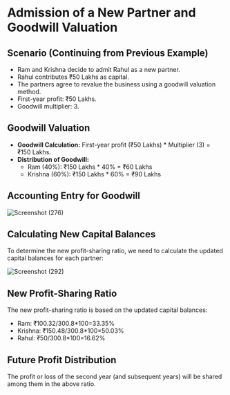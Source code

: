    # Admission of a New Partner and Goodwill Valuation

 ## Scenario (Continuing from Previous Example)

*   Ram and Krishna decide to admit Rahul as a new partner.
*   Rahul contributes ₹50 Lakhs as capital.
*   The partners agree to revalue the business using a goodwill valuation method.
*   First-year profit: ₹50 Lakhs.
*   Goodwill multiplier: 3.

## Goodwill Valuation

*   **Goodwill Calculation:** First-year profit (₹50 Lakhs) * Multiplier (3) = ₹150 Lakhs.
*   **Distribution of Goodwill:**
    *   Ram (40%): ₹150 Lakhs * 40% = ₹60 Lakhs
    *   Krishna (60%): ₹150 Lakhs * 60% = ₹90 Lakhs

## Accounting Entry for Goodwill

![Screenshot (276)](https://github.com/user-attachments/assets/255a9953-ae8f-41f7-b412-c4d3f4591109)


## Calculating New Capital Balances

To determine the new profit-sharing ratio, we need to calculate the updated capital balances for each partner:

![Screenshot (292)](https://github.com/user-attachments/assets/3f7fb53c-f90c-4362-bb2b-72f00c3380fb)



## New Profit-Sharing Ratio

The new profit-sharing ratio is based on the updated capital balances:

*   Ram: ₹100.32/300.8*100=33.35%
*   Krishna: ₹150.48/300.8*100=50.03%
*   Rahul: ₹50/300.8*100=16.62%


## Future Profit Distribution

The profit or loss of the second year (and subsequent years) will be shared among them in the above ratio.
